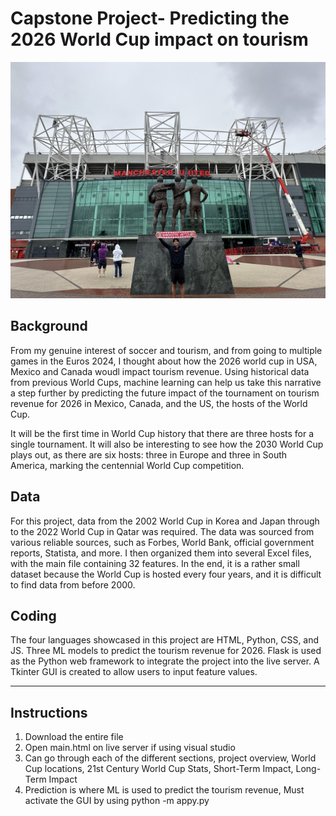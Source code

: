 # **Capstone Project- Predicting the 2026 World Cup impact on tourism**
![2026 FIFA World Cup](https://raw.githubusercontent.com/Jefflin19/Projects/main/Capstone%20-%20Predicting%20World%20Cup%20Revenue/unnamed.jpg)





## **Background**
  From my genuine interest of soccer and tourism, and from going to multiple games in the Euros 2024, I thought about how the 2026 world cup in USA, Mexico and Canada woudl impact tourism revenue. Using historical data from previous World Cups, machine learning can help us take this narrative a step further by predicting the future impact of the tournament on tourism revenue for 2026 in Mexico, Canada, and the US, the hosts of the World Cup.

  It will be the first time in World Cup history that there are three hosts for a single tournament. It will also be interesting to see how the 2030 World Cup plays out, as there are six hosts: three in Europe and three in South America, marking the centennial World Cup competition.


## **Data**
  For this project, data from the 2002 World Cup in Korea and Japan through to the 2022 World Cup in Qatar was required. The data was sourced from various reliable sources, such as Forbes, World Bank, official government reports, Statista, and more. I then organized them into several Excel files, with the main file containing 32 features.
In the end, it is a rather small dataset because the World Cup is hosted every four years, and it is difficult to find data from before 2000.

## **Coding**
  The four languages showcased in this project are HTML, Python, CSS, and JS.
  Three ML models to predict the tourism revenue for 2026.
  Flask is used as the Python web framework to integrate the project into the live server.
  A Tkinter GUI is created to allow users to input feature values.

-----------------------------------------------------------------------------------------------------------------------------------------------------------------------
## **Instructions**
1. Download the entire file
2. Open main.html on live server if using visual studio
3. Can go through each of the different sections, project overview, World Cup locations, 21st Century World Cup Stats, Short-Term Impact, Long-Term Impact
4. Prediction is where ML is used to predict the tourism revenue,
     Must activate the GUI by using python -m appy.py
